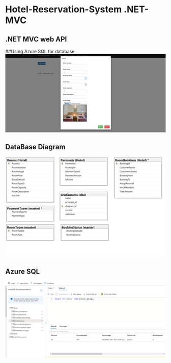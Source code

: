 # Hotel-Reservation-System .NET-MVC
## .NET MVC web API

##Using Azure SQL for database
<img src="/images/hotel1.png" alt="hotel1"/>
## DataBase Diagram
<img src="/images/hotel2.jpg" alt="hotel2"/>

##  Azure SQL 

<img src="/images/hotel3.png" alt="hotel3"/>


